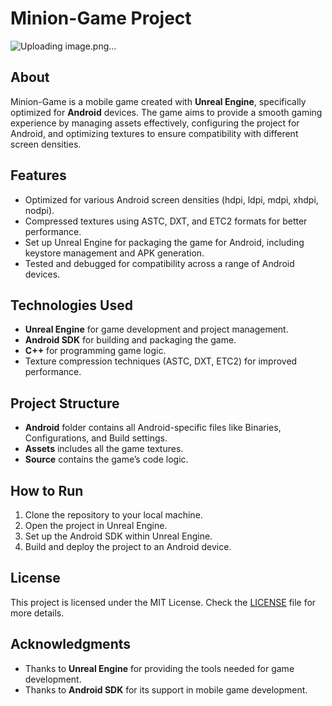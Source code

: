 # Minion-Game Project
![Uploading image.png…]()

## About
Minion-Game is a mobile game created with **Unreal Engine**, specifically optimized for **Android** devices. The game aims to provide a smooth gaming experience by managing assets effectively, configuring the project for Android, and optimizing textures to ensure compatibility with different screen densities.

## Features
- Optimized for various Android screen densities (hdpi, ldpi, mdpi, xhdpi, nodpi).
- Compressed textures using ASTC, DXT, and ETC2 formats for better performance.
- Set up Unreal Engine for packaging the game for Android, including keystore management and APK generation.
- Tested and debugged for compatibility across a range of Android devices.

## Technologies Used
- **Unreal Engine** for game development and project management.
- **Android SDK** for building and packaging the game.
- **C++** for programming game logic.
- Texture compression techniques (ASTC, DXT, ETC2) for improved performance.

## Project Structure
- **Android** folder contains all Android-specific files like Binaries, Configurations, and Build settings.
- **Assets** includes all the game textures.
- **Source** contains the game’s code logic.

## How to Run
1. Clone the repository to your local machine.
2. Open the project in Unreal Engine.
3. Set up the Android SDK within Unreal Engine.
4. Build and deploy the project to an Android device.

## License
This project is licensed under the MIT License. Check the [LICENSE](LICENSE) file for more details.

## Acknowledgments
- Thanks to **Unreal Engine** for providing the tools needed for game development.
- Thanks to **Android SDK** for its support in mobile game development.
